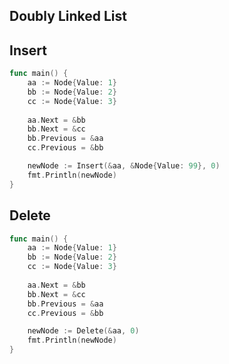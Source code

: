 Doubly Linked List
-------------------------

## Insert
```go
func main() {
    aa := Node{Value: 1}
    bb := Node{Value: 2}
    cc := Node{Value: 3}
    
    aa.Next = &bb
    bb.Next = &cc
    bb.Previous = &aa
    cc.Previous = &bb

    newNode := Insert(&aa, &Node{Value: 99}, 0)
    fmt.Println(newNode)
}
```

## Delete
```go
func main() {
    aa := Node{Value: 1}
    bb := Node{Value: 2}
    cc := Node{Value: 3}
    
    aa.Next = &bb
    bb.Next = &cc
    bb.Previous = &aa
    cc.Previous = &bb

    newNode := Delete(&aa, 0)
    fmt.Println(newNode)
}
```